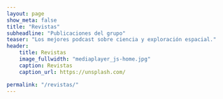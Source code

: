 ```yaml
---
layout: page
show_meta: false
title: "Revistas"
subheadline: "Publicaciones del grupo"
teaser: "Los mejores podcast sobre ciencia y exploración espacial."
header:
    title: Revistas
    image_fullwidth: "mediaplayer_js-home.jpg"
    caption: Revistas
    caption_url: https://unsplash.com/

permalink: "/revistas/"
---
```



